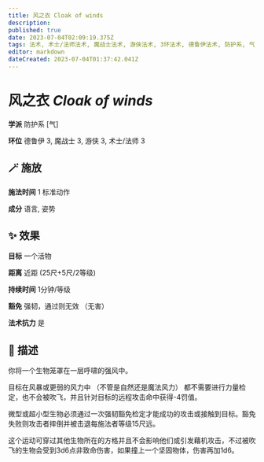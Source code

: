 ```yaml
---
title: 风之衣 Cloak of winds
description: 
published: true
date: 2023-07-04T02:09:19.375Z
tags: 法术, 术士/法师法术, 魔战士法术, 游侠法术, 3环法术, 德鲁伊法术, 防护系, 气
editor: markdown
dateCreated: 2023-07-04T01:37:42.041Z
---
```


# **风之衣** *Cloak of winds*

**学派** 防护系 \[气\] 

**环位** 德鲁伊 3, 魔战士 3, 游侠 3, 术士/法师 3

## 🪄 施放

**施法时间** 1 标准动作

**成分** 语言, 姿势

## ✨ 效果 

**目标** 一个活物 

**距离** 近距 (25尺+5尺/2等级)  

**持续时间** 1分钟/等级 

**豁免** 强韧，通过则无效 （无害）

**法术抗力** 是

## 📖 描述

你将一个生物笼罩在一层呼啸的强风中。

目标在风暴或更弱的风力中 （不管是自然还是魔法风力） 都不需要进行力量检定，也不会被吹飞，并且针对目标的远程攻击命中获得-4罚值。

微型或超小型生物必须通过一次强韧豁免检定才能成功的攻击或接触到目标。豁免失败则攻击者摔倒并被击退每施法者等级15尺远。

这个运动可穿过其他生物所在的方格并且不会影响他们或引发藉机攻击，不过被吹飞的生物会受到3d6点非致命伤害，如果撞上一个坚固物体，伤害再加1d6。
    